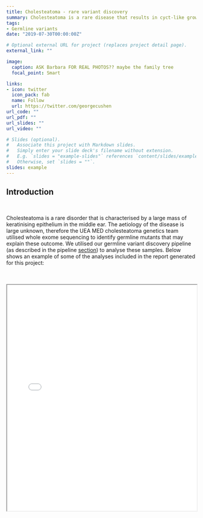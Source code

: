 ```yaml
---
title: Cholesteatoma - rare variant discovery
summary: Cholesteatoma is a rare disease that results in cyct-like growths in the inner ear. In order to gain further understanding into to aetiology of the disease, 9 families exomes were sequenced. Here we show some of the analyses run as part of our germline variant discovery pipeline.
tags:
- Germline variants
date: "2019-07-30T00:00:00Z"

# Optional external URL for project (replaces project detail page).
external_link: ""

image:
  caption: ASK Barbara FOR REAL PHOTOS?? maybe the family tree
  focal_point: Smart

links:
- icon: twitter
  icon_pack: fab
  name: Follow
  url: https://twitter.com/georgecushen
url_code: ""
url_pdf: ""
url_slides: ""
url_video: ""

# Slides (optional).
#   Associate this project with Markdown slides.
#   Simply enter your slide deck's filename without extension.
#   E.g. `slides = "example-slides"` references `content/slides/example-slides.md`.
#   Otherwise, set `slides = ""`.
slides: example
---
```


## Introduction

<br />

Cholesteatoma is a rare disorder that is characterised by a large mass of keratinising epithelium in the middle ear. The aetiology of the disease is large unknown, therefore the UEA MED cholesteatoma genetics team utilised whole exome sequencing to identify germline mutants that may explain these outcome. We utilised our germline variant discovery pipeline (as described in the pipeline [section](https://uea-med-pipelines.netlify.app/publication/germline_variant/)) to analyse these samples. Below shows an example of some of the analyses included in the report generated for this project:


<br />

<br />

<iframe
  src="chole_mock_v0.1.html"
  style="width:100%; height:600px;"
></iframe>


<br />


